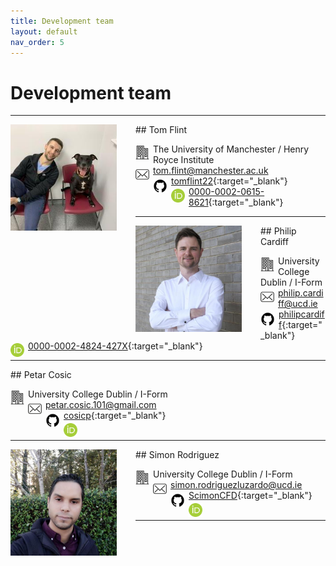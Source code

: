 ```yaml
---
title: Development team
layout: default
nav_order: 5
---
```


# Development team

---
<img align="left" width="170" style="padding-right:30px" src="images/tom.jpeg"/>
## Tom Flint

<img align="left"  width="22" style="padding-right:6px;padding-top:3px" src="svgs/building.svg"> The University of Manchester / Henry Royce Institute<br> 
<img align="left"  width="22" style="padding-right:6px;padding-top:4px" src="svgs/mail.svg"> tom.flint@manchester.ac.uk <br>
<img align="left"  width="23" style="padding-right:6px;padding-top:5px" src="svgs/github_svg.svg"> [tomflint22](https://github.com/tomflint22){:target="_blank"}  <br> 
<img align="left"  width="22" style="padding-right:6px;padding-top:4px" src="svgs/orcid.png"> [0000-0002-0615-8621](https://orcid.org/0000-0002-0615-8621){:target="_blank"} <br> 

---
<img align="left" width="170" style="padding-right:30px" src="images/philip.jpeg"/>
## Philip Cardiff

<img align="left"  width="22" style="padding-right:6px;padding-top:3px" src="svgs/building.svg"> University College Dublin / I-Form<br> 
<img align="left"  width="22" style="padding-right:6px;padding-top:4px" src="svgs/mail.svg"> philip.cardiff@ucd.ie <br>
<img align="left"  width="23" style="padding-right:6px;padding-top:5px" src="svgs/github_svg.svg"> [philipcardiff](https://github.com/philipcardiff){:target="_blank"}  <br> 
<img align="left"  width="22" style="padding-right:6px;padding-top:4px" src="svgs/orcid.png">[0000-0002-4824-427X](https://orcid.org/0000-0002-4824-427X){:target="_blank"} <br> 

---
<img align="left" width="170" style="padding-right:30px" src=""/>
## Petar Cosic

<img align="left"  width="22" style="padding-right:6px;padding-top:3px" src="svgs/building.svg"> University College Dublin / I-Form<br> 
<img align="left"  width="22" style="padding-right:6px;padding-top:4px" src="svgs/mail.svg"> petar.cosic.101@gmail.com <br>
<img align="left"  width="23" style="padding-right:6px;padding-top:5px" src="svgs/github_svg.svg"> [cosicp](https://github.com/cosicp){:target="_blank"} <br> 
<img align="left"  width="22" style="padding-right:6px;padding-top:4px" src="svgs/orcid.png">[]()<br> 

---
<img align="left" width="170" style="padding-right:30px" src="images/simon.jpeg"/>
## Simon Rodriguez

<img align="left"  width="22" style="padding-right:6px;padding-top:3px" src="svgs/building.svg"> University College Dublin / I-Form<br> 
<img align="left"  width="22" style="padding-right:6px;padding-top:4px" src="svgs/mail.svg"> simon.rodriguezluzardo@ucd.ie <br>
<img align="left"  width="23" style="padding-right:6px;padding-top:5px" src="svgs/github_svg.svg"> [ScimonCFD](https://github.com/ScimonCFD){:target="_blank"}  <br> 
<img align="left"  width="22" style="padding-right:6px;padding-top:4px" src="svgs/orcid.png">[]()<br> 

---
<br>
<br>